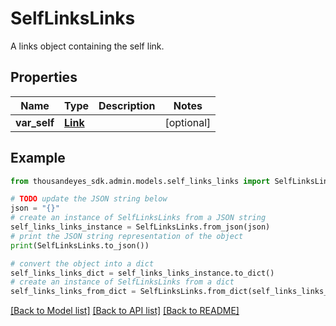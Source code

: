 # SelfLinksLinks

A links object containing the self link.

## Properties

Name | Type | Description | Notes
------------ | ------------- | ------------- | -------------
**var_self** | [**Link**](Link.md) |  | [optional] 

## Example

```python
from thousandeyes_sdk.admin.models.self_links_links import SelfLinksLinks

# TODO update the JSON string below
json = "{}"
# create an instance of SelfLinksLinks from a JSON string
self_links_links_instance = SelfLinksLinks.from_json(json)
# print the JSON string representation of the object
print(SelfLinksLinks.to_json())

# convert the object into a dict
self_links_links_dict = self_links_links_instance.to_dict()
# create an instance of SelfLinksLinks from a dict
self_links_links_from_dict = SelfLinksLinks.from_dict(self_links_links_dict)
```
[[Back to Model list]](../README.md#documentation-for-models) [[Back to API list]](../README.md#documentation-for-api-endpoints) [[Back to README]](../README.md)


